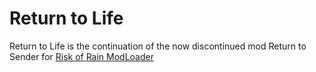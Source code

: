 # Return to Life

Return to Life is the continuation of the now discontinued mod Return to Sender for [Risk of Rain ModLoader](https://rainfusion.ml)

